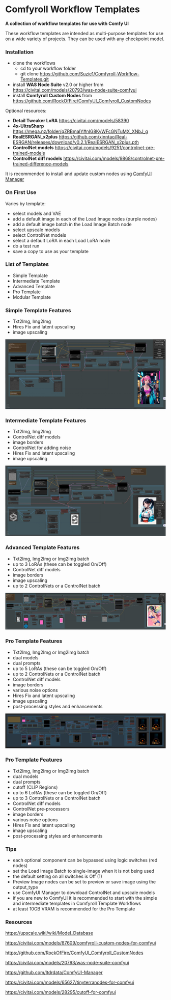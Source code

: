# Comfyroll Workflow Templates
__A collection of workflow templates for use with Comfy UI__

These workflow templates are intended as multi-purpose templates for use on a wide variety of projects.
They can be used with any checkpoint model.

### Installation
* clone the workflows
  *  cd to your workflow folder
  *  git clone https://github.com/Suzie1/Comfyroll-Workflow-Templates.git
* install __WAS Node Suite__ v2.0 or higher from https://civitai.com/models/20793/was-node-suite-comfyui
* install __Comfyroll Custom Nodes__ from https://github.com/RockOfFire/ComfyUI_Comfyroll_CustomNodes

Optional resources:
* __Detail Tweaker LoRA__ https://civitai.com/models/58390
* __4x-UltraSharp__  https://mega.nz/folder/qZRBmaIY#nIG8KyWFcGNTuMX_XNbJ_g
* __RealESRGAN_x2plus__ https://github.com/xinntao/Real-ESRGAN/releases/download/v0.2.1/RealESRGAN_x2plus.pth
* __ControlNet models__ https://civitai.com/models/9251/controlnet-pre-trained-models
* __ControlNet diff models__ https://civitai.com/models/9868/controlnet-pre-trained-difference-models

It is recommended to install and update custom nodes using [ComfyUI Manager](https://github.com/ltdrdata/ComfyUI-Manager)

### On First Use 
Varies by template:
* select models and VAE
* add a default image in each of the Load Image nodes (purple nodes)
* add a default image batch in the Load Image Batch node
* select upscale models
* select ControlNet models
* select a default LoRA in each Load LoRA node
* do a test run
* save a copy to use as your template

### List of Templates
* Simple Template
* Intermediate Template
* Advanced Template
* Pro Template
* Modular Template

### Simple Template Features
* Txt2Img, Img2Img
* Hires Fix and latent upscaling
* image upscaling

![Simple Template](https://github.com/Suzie1/Comfyroll-Workflow-Templates/blob/main/workflow_images/Comfyroll_Simple_Template.jpg)

### Intermediate Template Features
* Txt2Img, Img2Img
* ControlNet diff models
* image borders
* ControlNet for adding noise
* Hires Fix and latent upscaling
* image upscaling

![Intermediate Template](https://github.com/Suzie1/Comfyroll-Workflow-Templates/blob/main/workflow_images/Comfyroll_Intermediate_Template.jpg)

### Advanced Template Features
* Txt2Img, Img2Img or Img2Img batch
* up to 3 LoRAs (these can be toggled On/Off)
* ControlNet diff models
* image borders
* image upscaling
* up to 2 ControlNets or a ControlNet batch

![Advanced Template](https://github.com/Suzie1/Comfyroll-Workflow-Templates/blob/main/workflow_images/Comfyroll_Advanced_Template.jpg)

### Pro Template Features
* Txt2Img, Img2Img or Img2Img batch
* dual models
* dual prompts
* up to 5 LoRAs (these can be toggled On/Off)
* up to 2 ControlNets or a ControlNet batch
* ControlNet diff models
* image borders
* various noise options
* Hires Fix and latent upscaling
* image upscaling
* post-processing styles and enhancements

![Pro Template](https://github.com/Suzie1/Comfyroll-Workflow-Templates/blob/main/workflow_images/Comfyroll_Pro_Template.JPG)

### Pro Template Features
* Txt2Img, Img2Img or Img2Img batch
* dual models
* dual prompts
* cutoff (CLIP Regions)
* up to 6 LoRAs (these can be toggled On/Off)
* up to 3 ControlNets or a ControlNet batch
* ControlNet diff models
* ControlNet pre-processors
* image borders
* various noise options
* Hires Fix and latent upscaling
* image upscaling
* post-processing styles and enhancements

### Tips
* each optional component can be bypassed using logic switches (red nodes)
* set the Load Image Batch to single-image when it is not being used
* the default setting on all switches is Off (1)
* Preview Image nodes can be set to preview or save image using the output_type
* use ComfyUI Manager to download ControlNet and upscale models
* if you are new to ComfyUI it is recommended to start with the simple and intermediate templates in Comfyroll Template Workflows
* at least 10GB VRAM is recommended for the Pro Template

### Resources

https://upscale.wiki/wiki/Model_Database

https://civitai.com/models/87609/comfyroll-custom-nodes-for-comfyui

https://github.com/RockOfFire/ComfyUI_Comfyroll_CustomNodes

https://civitai.com/models/20793/was-node-suite-comfyui

https://github.com/ltdrdata/ComfyUI-Manager

https://civitai.com/models/65627/tinyterranodes-for-comfyui

https://civitai.com/models/28295/cutoff-for-comfyui

